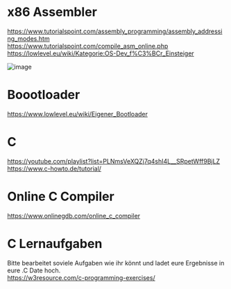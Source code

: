 # x86 Assembler
https://www.tutorialspoint.com/assembly_programming/assembly_addressing_modes.htm </br>
https://www.tutorialspoint.com/compile_asm_online.php </br>
https://lowlevel.eu/wiki/Kategorie:OS-Dev_f%C3%BCr_Einsteiger </br>


![image](https://user-images.githubusercontent.com/58338054/140294880-e79493dd-873a-4a08-843c-53b6ca2f56b0.png) </br>

# Boootloader
https://www.lowlevel.eu/wiki/Eigener_Bootloader </br>

# C
https://youtube.com/playlist?list=PLNmsVeXQZj7q4shI4L__SRpetWff9BjLZ </br>
https://www.c-howto.de/tutorial/ </br>

# Online C Compiler
https://www.onlinegdb.com/online_c_compiler </br>

# C Lernaufgaben
Bitte bearbeitet soviele Aufgaben wie ihr könnt und ladet eure Ergebnisse in eure .C Date hoch. </br>
https://w3resource.com/c-programming-exercises/ </br>
